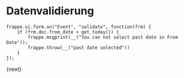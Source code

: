 <!-- add-breadcrumbs -->
# Datenvalidierung


	frappe.ui.form.on("Event", "validate", function(frm) {
        if (frm.doc.from_date < get_today()) {
            frappe.msgprint(__("You can not select past date in From Date"));
            frappe.throw(__("past date selected"))
        }
	});

{next}
